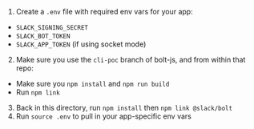 1. Create a `.env` file with required env vars for your app:
  - `SLACK_SIGNING_SECRET`
  - `SLACK_BOT_TOKEN`
  - `SLACK_APP_TOKEN` (if using socket mode)
2. Make sure you use the `cli-poc` branch of bolt-js, and from within that repo:
  - Make sure you `npm install` and `npm run build`
  - Run `npm link`
3. Back in this directory, run `npm install` then `npm link @slack/bolt`
4. Run `source .env` to pull in your app-specific env vars
